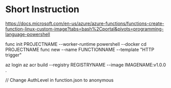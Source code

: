 # Short Instruction

https://docs.microsoft.com/en-us/azure/azure-functions/functions-create-function-linux-custom-image?tabs=bash%2Cportal&pivots=programming-language-powershell

func init PROJECTNAME --worker-runtime powershell --docker
cd PROJECTNAME
func new --name FUNCTIONNAME --template "HTTP trigger"

az login
az acr build --registry REGISTRYNAME --image IMAGENAME:v1.0.0 .



// Change AuthLevel in function.json to anonymous
